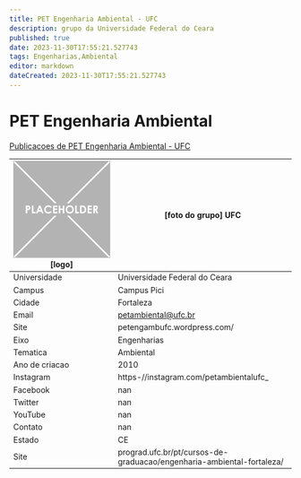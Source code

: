 ```yaml
---
title: PET Engenharia Ambiental - UFC
description: grupo da Universidade Federal do Ceara
published: true
date: 2023-11-30T17:55:21.527743
tags: Engenharias,Ambiental
editor: markdown
dateCreated: 2023-11-30T17:55:21.527743
---
```


# PET Engenharia Ambiental

[Publicacoes de PET Engenharia Ambiental - UFC](/atividade/281PETEngenhariaAmbientalUFC/feed.md)

| ![placeholder.png](/placeholder.png) [logo] | [foto do grupo] UFC         |
| ------------------------------------------- | ------------------------------------------------- |
| Universidade                                | Universidade Federal do Ceara      |
| Campus                                      | Campus Pici            |
| Cidade                                      | Fortaleza             |
| Email                                       | petambiental@ufc.br             |
| Site                                        | petengambufc.wordpress.com/              |
| Eixo                                        | Engenharias              |
| Tematica                                    | Ambiental          |
| Ano de criacao                              | 2010        |
| Instagram                                   | https-//instagram.com/petambientalufc_         |
| Facebook                                    | nan          |
| Twitter                                     | nan           |
| YouTube                                     | nan           |
| Contato                                     | nan         |
| Estado                                      |  CE            |
| Site                                        | prograd.ufc.br/pt/cursos-de-graduacao/engenharia-ambiental-fortaleza/ |
